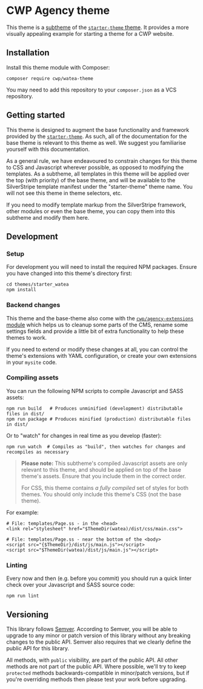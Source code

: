 # CWP Agency theme

This theme is a [subtheme](https://docs.silverstripe.org/en/3/developer_guides/templates/themes) of the [`starter-theme` theme](https://gitlab.cwp.govt.nz/cwp/starter-theme). It provides a more visually appealing example for starting a theme for a CWP website.

## Installation

Install this theme module with Composer:

```
composer require cwp/watea-theme
```

You may need to add this repository to your `composer.json` as a VCS repository.

## Getting started

This theme is designed to augment the base functionality and framework provided by the [`starter-theme`](https://gitlab.cwp.govt.nz/cwp/starter-theme). As such, all of the documentation for the base theme is relevant to this theme as well. We suggest you familiarise yourself with this documentation.

As a general rule, we have endeavoured to constrain changes for this theme to CSS and Javascript wherever possible, as opposed to modifying the templates. As a subtheme, all templates in this theme will be applied over the top (with priority) of the base theme, and will be available to the SilverStripe template manifest under the "starter-theme" theme name. You will not see this theme in theme selectors, etc.

If you need to modify template markup from the SilverStripe framework, other modules or even the base theme, you can copy them into this subtheme and modify them here.

## Development

### Setup

For development you will need to install the required NPM packages. Ensure you have changed into this theme's directory first:

```
cd themes/starter_watea
npm install
```

### Backend changes

This theme and the base-theme also come with the [`cwp/agency-extensions` module](https://gitlab.cwp.govt.nz/cwp/agency-extensions) which helps us to cleanup some parts of the CMS, rename some settings fields and provide a little bit of extra functionality to help these themes to work.

If you need to extend or modify these changes at all, you can control the theme's extensions with YAML configuration, or create your own extensions in your `mysite` code.

### Compiling assets

You can run the following NPM scripts to compile Javascript and SASS assets:

```
npm run build   # Produces unminified (development) distributable files in dist/
npm run package # Produces minified (production) distributable files in dist/
```

Or to "watch" for changes in real time as you develop (faster):

```
npm run watch  # Compiles as "build", then watches for changes and recompiles as necessary
```

> **Please note:** This subtheme's compiled Javascript assets are only relevant to this theme, and should be applied on top of the base theme's assets. Ensure that you include them in the correct order.
>
> For CSS, this theme contains _a fully compiled_ set of styles for both themes. You should only include this theme's CSS (not the base theme).

For example:

```
# File: templates/Page.ss - in the <head>
<link rel="stylesheet" href="$ThemeDir(watea)/dist/css/main.css">

# File: templates/Page.ss - near the bottom of the <body>
<script src="{$ThemeDir}/dist/js/main.js"></script>
<script src="$ThemeDir(watea)/dist/js/main.js"></script>
```

### Linting

Every now and then (e.g. before you commit) you should run a quick linter check over your Javascript and SASS source code:

```
npm run lint
```

## Versioning

This library follows [Semver](http://semver.org). According to Semver, you will be able to upgrade to any minor or patch version of this library without any breaking changes to the public API. Semver also requires that we clearly define the public API for this library.

All methods, with `public` visibility, are part of the public API. All other methods are not part of the public API. Where possible, we'll try to keep `protected` methods backwards-compatible in minor/patch versions, but if you're overriding methods then please test your work before upgrading.
